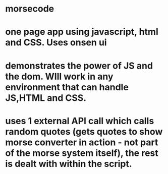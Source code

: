 # morsecode

# one page app using javascript, html and CSS. Uses onsen ui
# demonstrates the power of JS and the dom. WIll work in any environment that can handle JS,HTML and CSS.
# uses 1 external API call which calls random quotes (gets quotes to show morse converter in action - not part of the morse system itself), the rest is dealt with within the script.
